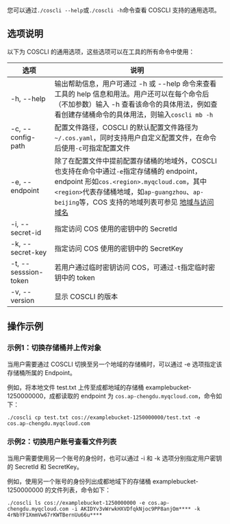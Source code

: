 您可以通过`./coscli --help`或`./coscli -h`命令查看 COSCLI 支持的通用选项。

## 选项说明
以下为 COSCLI 的通用选项，这些选项可以在工具的所有命令中使用：

|  选项  | 说明 |
|  ----  | ----  |
|-h, --help|输出帮助信息，用户可通过 -h 或 --help 命令来查看工具的 help 信息和用法。用户还可以在每个命令后（不加参数）输入 -h 查看该命令的具体用法，例如查看创建存储桶命令的具体用法，则输入`coscli mb -h`   |
|-c, --config-path|配置文件路径，COSCLI 的默认配置文件路径为`~/.cos.yaml`，同时支持用户自定义配置文件，在命令后使用`-c`可指定配置文件|
|-e, --endpoint   |  除了在配置文件中提前配置存储桶的地域外，COSCLI 也支持在命令中通过`-e`指定存储桶的 endpoint，endpoint 形如`cos.<region>.myqcloud.com`，其中`<region>`代表存储桶地域，如`ap-guangzhou`、`ap-beijing`等，COS 支持的地域列表可参见 [地域与访问域名](https://cloud.tencent.com/document/product/436/6224)|
|-i, --secret-id  |  指定访问 COS 使用的密钥中的 SecretId|
|-k, --secret-key  |  指定访问 COS 使用的密钥中的 SecretKey |
|-t, --sesssion-token  |  若用户通过临时密钥访问 COS，可通过`-t`指定临时密钥中的 token|
|-v, --version |   显示 COSCLI 的版本 |

## 操作示例

### 示例1：切换存储桶并上传对象


当用户需要通过 COSCLI 切换至另一个地域的存储桶时，可以通过 -e 选项指定该存储桶所属的 Endpoint。

例如，将本地文件 test.txt 上传至成都地域的存储桶 examplebucket-1250000000，成都读取的 endpoint 为 `cos.ap-chengdu.myqcloud.com`，命令如下：
```
./coscli cp test.txt cos://examplebucket-1250000000/test.txt -e cos.ap-chengdu.myqcloud.com
```

### 示例2：切换用户账号查看文件列表

当用户需要使用另一个账号的身份时，也可以通过 -i 和 -k 选项分别指定用户密钥的 SecretId 和 SecretKey。

例如，使用另一个账号的身份列出成都地域下的存储桶 examplebucket-1250000000 的文件列表，命令如下：

```
./coscli ls cos://examplebucket-1250000000 -e cos.ap-chengdu.myqcloud.com -i AKIDYv3vWrwkHXVDfqkNjoc9PP8anjOm**** -k 4rNbYF1XmmVw67rKWTBernUu66u****
```
